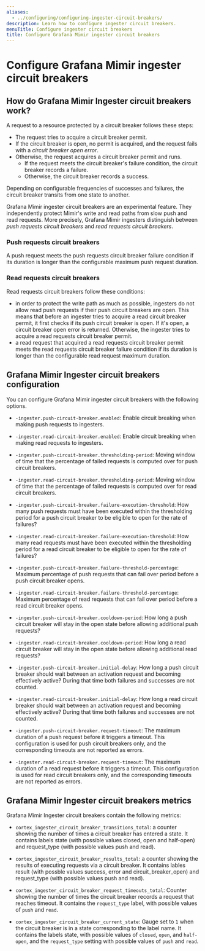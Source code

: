 ```yaml
---
aliases:
  - ../configuring/configuring-ingester-circuit-breakers/
description: Learn how to configure ingester circuit breakers.
menuTitle: Configure ingester circuit breakers
title: Configure Grafana Mimir ingester circuit breakers
---
```


# Configure Grafana Mimir ingester circuit breakers

## How do Grafana Mimir Ingester circuit breakers work?

A request to a resource protected by a circuit breaker follows these steps:

- The request tries to acquire a circuit breaker permit.
- If the circuit breaker is open, no permit is acquired, and the request fails with a _circuit breaker open error_.
- Otherwise, the request acquires a circuit breaker permit and runs.
  - If the request meets the circuit breaker's failure condition, the circuit breaker records a failure.
  - Otherwise, the circuit breaker records a success.

Depending on configurable frequencies of successes and failures, the circuit breaker transits from one state to another.

Grafana Mimir ingester circuit breakers are an experimental feature.
They independently protect Mimir's write and read paths from slow push and read requests.
More precisely, Grafana Mimir ingesters distinguish between _push requests circuit breakers_ and _read requests circuit breakers_.

### Push requests circuit breakers

A push request meets the push requests circuit breaker failure condition if its duration is longer than the configurable maximum push request duration.

### Read requests circuit breakers

Read requests circuit breakers follow these conditions:

- in order to protect the write path as much as possible, ingesters do not allow read push requests if their push circuit breakers are open.
  This means that before an ingester tries to acquire a read circuit breaker permit, it first checks if its push circuit breaker is open.
  If it's open, a circuit breaker open error is returned.
  Otherwise, the ingester tries to acquire a read requests circuit breaker permit.
- a read request that acquired a read requests circuit breaker permit meets the read requests circuit breaker failure condition if its duration is longer than the configurable read request maximum duration.

## Grafana Mimir Ingester circuit breakers configuration

You can configure Grafana Mimir ingester circuit breakers with the following options.

- `-ingester.push-circuit-breaker.enabled`: Enable circuit breaking when making push requests to ingesters.

- `-ingester.read-circuit-breaker.enabled`: Enable circuit breaking when making read requests to ingesters.

- `-ingester.push-circuit-breaker.thresholding-period`: Moving window of time that the percentage of failed requests is computed over for push circuit breakers.

- `-ingester.read-circuit-breaker.thresholding-period`: Moving window of time that the percentage of failed requests is computed over for read circuit breakers.

- `-ingester.push-circuit-breaker.failure-execution-threshold`: How many push requests must have been executed within the thresholding period for a push circuit breaker to be eligible to open for the rate of failures?

- `-ingester.read-circuit-breaker.failure-execution-threshold`: How many read requests must have been executed within the thresholding period for a read circuit breaker to be eligible to open for the rate of failures?

- `-ingester.push-circuit-breaker.failure-threshold-percentage`: Maximum percentage of push requests that can fail over period before a push circuit breaker opens.

- `-ingester.read-circuit-breaker.failure-threshold-percentage`: Maximum percentage of read requests that can fail over period before a read circuit breaker opens.

- `-ingester.push-circuit-breaker.cooldown-period`: How long a push circuit breaker will stay in the open state before allowing additional push requests?

- `-ingester.read-circuit-breaker.cooldown-period`: How long a read circuit breaker will stay in the open state before allowing additional read requests?

- `-ingester.push-circuit-breaker.initial-delay`: How long a push circuit breaker should wait between an activation request and becoming effectively active? During that time both failures and successes are not counted.

- `-ingester.read-circuit-breaker.initial-delay`: How long a read circuit breaker should wait between an activation request and becoming effectively active? During that time both failures and successes are not counted.

- `-ingester.push-circuit-breaker.request-timeout`: The maximum duration of a push request before it triggers a timeout. This configuration is used for push circuit breakers only, and the corresponding timeouts are not reported as errors.

- `-ingester.read-circuit-breaker.request-timeout`: The maximum duration of a read request before it triggers a timeout. This configuration is used for read circuit breakers only, and the corresponding timeouts are not reported as errors.

## Grafana Mimir Ingester circuit breakers metrics

Grafana Mimir Ingester circuit breakers contain the following metrics:

- `cortex_ingester_circuit_breaker_transitions_total`: a counter showing the number of times a circuit breaker has entered a state. It contains labels state (with possible values closed, open and half-open) and request_type (with possible values push and read).

- `cortex_ingester_circuit_breaker_results_total`: a counter showing the results of executing requests via a circuit breaker. It contains lables result (with possble values success, error and circuit_breaker_open) and request_type (with possible values push and read).

- `cortex_ingester_circuit_breaker_request_timeouts_total`: Counter showing the number of times the circuit breaker records a request that reaches timeout. It contains the `request_type` label, with possible values of `push` and `read`.

- `cortex_ingester_circuit_breaker_current_state`: Gauge set to `1` when the circuit breaker is in a state corresponding to the label name. It contains the labels state, with possible values of `closed`, `open`, and `half-open`, and the `request_type` setting with possible values of `push` and `read`.
